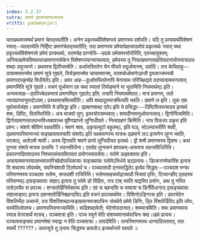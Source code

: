 ```yaml
---
index: 5.2.37
sutra: प्रमाणे द्वयसज्दघ्नञ्मात्रचः
vritti: padamanjari
---
```


 यतत्प्रथमासमर्थं प्रमाणं चेतद्भवतीति। अनेन प्रकृत्यर्थविशेषणत्वं प्रमाणस्य दर्शयति। यदि तु प्रत्ययार्थविशेषणं स्यात्--यतदस्येति निर्द्दिष्ट प्रमाणंचेतद्भवतीति; तदा प्रमाणस्य प्रमेयापेक्षत्वात्प्रमेयं प्रकृत्यर्थः स्यात् यथा प्रकृत्यर्थविशेषणत्वे प्रमेयं प्रत्यथार्थः, ततश्चेह प्राप्नोति--उदकं प्रमेयमस्योरोरिति, एतच्चायुक्तम्; अनियतप्रमेयविषयत्वात्प्रमाणानामेकेन विशेषणस्यान्याय्यत्वात्, प्रमेयस्य तु नियतप्रमाणत्वप्रतिपादनायोरुमात्रादयः शब्दाः प्रयुज्यन्ते। प्रथमश्च द्वितीयश्चेति। उर्ध्वावस्तितेन येन मीयते तदूर्ध्वमानम्, उर्वादि। तत्र केचिदाहुः--ठायाममामनमेव प्रमाणं सूत्रे गृह्यते, तिर्यङ्मानमेव चायाममानम्, ततश्चोर्ध्वमानेऽप्रप्तौ द्वयसज्जघ्नचौ प्रमाणादपकृष्येह विधीयेतेऽ इति। अपर आह--ठूर्ध्वावस्तितेनापि येनायामः परिच्छिद्यते तदप्यायाममानत्वात् प्रमाणमिति सूत्रे गृह्यते। वचनं तूर्ध्वमान एव यथा स्यातां तिर्यङ्माने मा भूतामिति नियमार्थम्ऽ इति। अन्यस्त्वाह--ठ्परिच्चेदकमात्रं प्रमाणमिहर गृह्यतेऽ इति; तत्रापि नियमार्थमेतत्। मात्रं प्रमाणम्, ततो न्यायप्राप्तानुवादोऽयम्। प्रस्थामात्रमित्यपीति। अपि शब्दादूरुमात्रमित्यपि भवति। प्रमाणे ल इति। लुक एषा पूर्वाचार्यसंज्ञा। प्रमाणमिति ये प्रसिद्धा इति। ठ्प्रबाणशब्दा एतेऽ इति ये प्रसिद्धाः---दिष्टिवितस्त्यादय इत्यर्थः शमः, दिष्टिः, वितस्तिरिति। अत्र मात्रयो लुग्; इतरयोरसम्भवात्। शमादीनामनूर्ध्वमानत्वाद्।  द्विगोर्नित्यमिति। द्विगोरप्रमाणत्वातदन्तविध्यबावाच्च पूर्वेणाप्राप्तो लुग्विधीयते। नित्यग्रहणं किमिति। नात्र विकल्पः प्रकृत इति प्रश्नः। संशये श्रीविणं वक्ष्यतीति। श्रवणं श्रावः, ठ्कृयल्युटो वहुलम्ऽ, इति घञ्, सोऽस्यास्तीति श्रावी, ठ्प्रमाणपरिमाणाभ्यां सङ्खयायाश्चापि संशयेऽ इति वक्ष्यमाणस्य मात्रचः ठ्प्रमाणे लःऽ इत्यनेन लुग्न भवति, परत्वाद्; अतोऽमौ श्रावी। अस्य द्विगावपि श्रवणे प्राप्ते लुग्विदीयत इत्यर्थः। द्वौ शमौ प्रमाणमस्य द्विशमः। कथं पुनरव संशये मात्रच उत्पत्तिः ? तदन्तविधैना। एतदेव लुग्वचनं ज्ञापकम्-अस्त्यत्र तदन्तविधिरिति। प्रकारणादिवशादस्य निश्चयसंसयविपयता प्रयोगस्यावसेया। स्तोमे डड्वक्तव्य इति। अत्रायाममानस्यासम्भवात्परिच्छेदोपाधिकायाः सङ्ख्यायाः स्तोमेऽभिधेये डट्प्रत्ययः। डित्करणमेकविंश इत्यत्र ति शब्दस्य लोपार्थम्, त्रयस्त्रिंशादौ टिलोपार्थं च। पञ्चदसादौ ठ्नस्तद्धितेऽ इत्येव सिद्धम्---पञ्चदश मन्त्राः परिमाणमस्य पञ्चदशः स्तोमः, सप्तदशी रात्रिरिति। स्तोमसाहचर्याद्रात्र्यादौ स्त्रियां वृत्तिः, टित्वान्ङीप् ठ्तदस्य परिमाणम्ऽ ठ्सङ्ख्यायाः संज्ञाऽ इत्यत्र तु स्तेमे डो विहितः, तत्र टाब् भवति यद्यस्ति प्रयोगः, अथ तु नस्ति ततोऽस्यैव स प्रपञ्चः। शन्सतोर्हिनिर्वक्तव्य इति। एवं च च्छन्दसि च भाषायां च डिर्नेर्विधानात् ठ्सङ्ख्यायाः संज्ञासङ्घऽ इत्यत्र ठ्शन्शतोर्डिनिश्च्छन्दसिऽ इति वचनं प्रपञ्चार्थमेव। विशिनोऽङ्गिरस इति। प्रवरभेदेन विंशतिर्भेदा उच्यन्ते, तत्र विंशतिशब्दात्सङ्खयानमात्रवाचिनः संख्येये प्रमेये डिनिः, ठ्ति विंशतेर्डितिऽ इति लोपः, यस्येतिलोपश्च। प्रमाणपरिमाणाभ्यामिति। रूढिशब्दावेतौ; भेदेनोपादानात्। शममात्रमिति। शमः प्रमाणमस्य स्यान्न वेत्यत्रार्थे मात्रच्। पञ्चमात्रा इति। पञ्च स्युर्न वेति संशय्यमानार्थवाचिनः षष्ठ।ल्र्थे प्रत्ययः। पञ्चत्वसङ्ख्या प्रमाणमेषां स्याद्वा न वेति पञ्चमात्राः। तावदेविति। तत्परिमाणमस्य धान्यादिस्तावत्, ततः स्वार्थे ??????। उतरसूत्रे तु ठ्भावः सिद्धश्च डावतोःऽ इत्यर्थान्तरे वक्ष्यते ॥